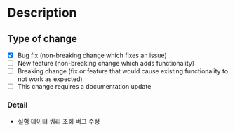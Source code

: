 # Description

## Type of change

<!-- Please delete options that are not relevant.-->

- [x] Bug fix (non-breaking change which fixes an issue)
- [ ] New feature (non-breaking change which adds functionality)
- [ ] Breaking change (fix or feature that would cause existing functionality to not work as expected)
- [ ] This change requires a documentation update

### Detail

- 실험 데이터 쿼리 조회 버그 수정
